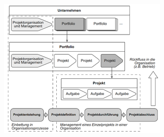 ![Projektplanung_in_Unternehmen.png](folien/2_lebenszyklus/images/Projektplanung_in_Unternehmen.png "Projektplanung_in_Unternehmen")
